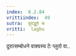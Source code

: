 ```yaml
---
index:  8.2.84
vrittiindex:  49
sutra:  दूराद्धूते च
vritti:  laghu 
---
```


दूरात्सम्बोधने वाक्यस्य टेः प्लुतो वा..

